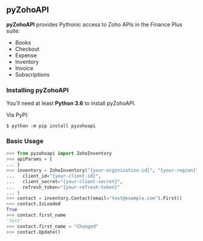 ## pyZohoAPI
 **pyZohoAPI** provides Pythonic access to Zoho APIs in the Finance Plus suite:
 * Books
 * Checkout
 * Expense
 * Inventory
 * Invoice
 * Subscriptions

### Installing pyZohoAPI
<!-- start installation -->

You'll need at least **Python 3.6** to install pyZohoAPI.

Via PyPI:
```console
$ python -m pip install pyzohoapi
```
<!-- end installation -->

### Basic Usage

<!-- start basic-usage -->
```python
>>> from pyzohoapi import ZohoInventory
>>> apiParams = {
... }
>>> inventory = ZohoInventory("{your-orginization-id}", "{your-region}",
...   client_id="{your-client-id}",
...   client_secret="{your-client-secret}",
...   refresh_token="{your-refresh-token}"
... )
>>> contact = inventory.Contact(email="test@example.com").First()
>>> contact.IsLoaded
True
>>> contact.first_name
'test'
>>> contact.first_name = "Changed"
>>> contact.Update()
```
<!-- end basic-usage -->
